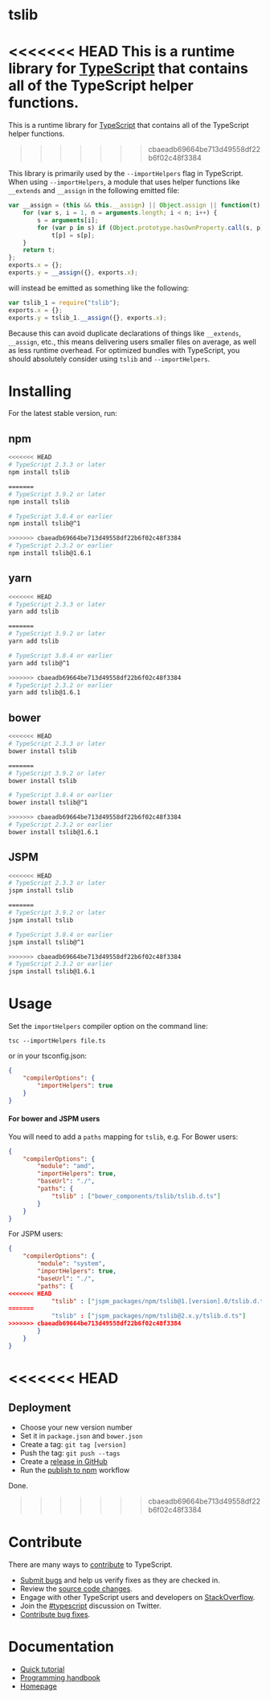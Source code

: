 # tslib

<<<<<<< HEAD
This is a runtime library for [TypeScript](http://www.typescriptlang.org/) that contains all of the TypeScript helper functions.
=======
This is a runtime library for [TypeScript](https://www.typescriptlang.org/) that contains all of the TypeScript helper functions.
>>>>>>> cbaeadb69664be713d49558df22b6f02c48f3384

This library is primarily used by the `--importHelpers` flag in TypeScript.
When using `--importHelpers`, a module that uses helper functions like `__extends` and `__assign` in the following emitted file:

```ts
var __assign = (this && this.__assign) || Object.assign || function(t) {
    for (var s, i = 1, n = arguments.length; i < n; i++) {
        s = arguments[i];
        for (var p in s) if (Object.prototype.hasOwnProperty.call(s, p))
            t[p] = s[p];
    }
    return t;
};
exports.x = {};
exports.y = __assign({}, exports.x);

```

will instead be emitted as something like the following:

```ts
var tslib_1 = require("tslib");
exports.x = {};
exports.y = tslib_1.__assign({}, exports.x);
```

Because this can avoid duplicate declarations of things like `__extends`, `__assign`, etc., this means delivering users smaller files on average, as well as less runtime overhead.
For optimized bundles with TypeScript, you should absolutely consider using `tslib` and `--importHelpers`.

# Installing

For the latest stable version, run:

## npm

```sh
<<<<<<< HEAD
# TypeScript 2.3.3 or later
npm install tslib

=======
# TypeScript 3.9.2 or later
npm install tslib

# TypeScript 3.8.4 or earlier
npm install tslib@^1

>>>>>>> cbaeadb69664be713d49558df22b6f02c48f3384
# TypeScript 2.3.2 or earlier
npm install tslib@1.6.1
```

## yarn

```sh
<<<<<<< HEAD
# TypeScript 2.3.3 or later
yarn add tslib

=======
# TypeScript 3.9.2 or later
yarn add tslib

# TypeScript 3.8.4 or earlier
yarn add tslib@^1

>>>>>>> cbaeadb69664be713d49558df22b6f02c48f3384
# TypeScript 2.3.2 or earlier
yarn add tslib@1.6.1
```

## bower

```sh
<<<<<<< HEAD
# TypeScript 2.3.3 or later
bower install tslib

=======
# TypeScript 3.9.2 or later
bower install tslib

# TypeScript 3.8.4 or earlier
bower install tslib@^1

>>>>>>> cbaeadb69664be713d49558df22b6f02c48f3384
# TypeScript 2.3.2 or earlier
bower install tslib@1.6.1
```

## JSPM

```sh
<<<<<<< HEAD
# TypeScript 2.3.3 or later
jspm install tslib

=======
# TypeScript 3.9.2 or later
jspm install tslib

# TypeScript 3.8.4 or earlier
jspm install tslib@^1

>>>>>>> cbaeadb69664be713d49558df22b6f02c48f3384
# TypeScript 2.3.2 or earlier
jspm install tslib@1.6.1
```

# Usage

Set the `importHelpers` compiler option on the command line:

```
tsc --importHelpers file.ts
```

or in your tsconfig.json:

```json
{
    "compilerOptions": {
        "importHelpers": true
    }
}
```

#### For bower and JSPM users

You will need to add a `paths` mapping for `tslib`, e.g. For Bower users:

```json
{
    "compilerOptions": {
        "module": "amd",
        "importHelpers": true,
        "baseUrl": "./",
        "paths": {
            "tslib" : ["bower_components/tslib/tslib.d.ts"]
        }
    }
}
```

For JSPM users:

```json
{
    "compilerOptions": {
        "module": "system",
        "importHelpers": true,
        "baseUrl": "./",
        "paths": {
<<<<<<< HEAD
            "tslib" : ["jspm_packages/npm/tslib@1.[version].0/tslib.d.ts"]
=======
            "tslib" : ["jspm_packages/npm/tslib@2.x.y/tslib.d.ts"]
>>>>>>> cbaeadb69664be713d49558df22b6f02c48f3384
        }
    }
}
```

<<<<<<< HEAD
=======
## Deployment

- Choose your new version number
- Set it in `package.json` and `bower.json`
- Create a tag: `git tag [version]`
- Push the tag: `git push --tags`
- Create a [release in GitHub](https://github.com/microsoft/tslib/releases)
- Run the [publish to npm](https://github.com/microsoft/tslib/actions?query=workflow%3A%22Publish+to+NPM%22) workflow

Done.
>>>>>>> cbaeadb69664be713d49558df22b6f02c48f3384

# Contribute

There are many ways to [contribute](https://github.com/Microsoft/TypeScript/blob/master/CONTRIBUTING.md) to TypeScript.

* [Submit bugs](https://github.com/Microsoft/TypeScript/issues) and help us verify fixes as they are checked in.
* Review the [source code changes](https://github.com/Microsoft/TypeScript/pulls).
* Engage with other TypeScript users and developers on [StackOverflow](http://stackoverflow.com/questions/tagged/typescript).
* Join the [#typescript](http://twitter.com/#!/search/realtime/%23typescript) discussion on Twitter.
* [Contribute bug fixes](https://github.com/Microsoft/TypeScript/blob/master/CONTRIBUTING.md).

# Documentation

* [Quick tutorial](http://www.typescriptlang.org/Tutorial)
* [Programming handbook](http://www.typescriptlang.org/Handbook)
* [Homepage](http://www.typescriptlang.org/)
